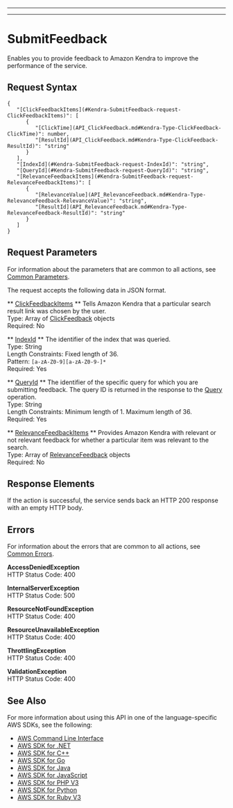 --------

--------

# SubmitFeedback<a name="API_SubmitFeedback"></a>

Enables you to provide feedback to Amazon Kendra to improve the performance of the service\. 

## Request Syntax<a name="API_SubmitFeedback_RequestSyntax"></a>

```
{
   "[ClickFeedbackItems](#Kendra-SubmitFeedback-request-ClickFeedbackItems)": [ 
      { 
         "[ClickTime](API_ClickFeedback.md#Kendra-Type-ClickFeedback-ClickTime)": number,
         "[ResultId](API_ClickFeedback.md#Kendra-Type-ClickFeedback-ResultId)": "string"
      }
   ],
   "[IndexId](#Kendra-SubmitFeedback-request-IndexId)": "string",
   "[QueryId](#Kendra-SubmitFeedback-request-QueryId)": "string",
   "[RelevanceFeedbackItems](#Kendra-SubmitFeedback-request-RelevanceFeedbackItems)": [ 
      { 
         "[RelevanceValue](API_RelevanceFeedback.md#Kendra-Type-RelevanceFeedback-RelevanceValue)": "string",
         "[ResultId](API_RelevanceFeedback.md#Kendra-Type-RelevanceFeedback-ResultId)": "string"
      }
   ]
}
```

## Request Parameters<a name="API_SubmitFeedback_RequestParameters"></a>

For information about the parameters that are common to all actions, see [Common Parameters](CommonParameters.md)\.

The request accepts the following data in JSON format\.

 ** [ClickFeedbackItems](#API_SubmitFeedback_RequestSyntax) **   <a name="Kendra-SubmitFeedback-request-ClickFeedbackItems"></a>
Tells Amazon Kendra that a particular search result link was chosen by the user\.   
Type: Array of [ClickFeedback](API_ClickFeedback.md) objects  
Required: No

 ** [IndexId](#API_SubmitFeedback_RequestSyntax) **   <a name="Kendra-SubmitFeedback-request-IndexId"></a>
The identifier of the index that was queried\.  
Type: String  
Length Constraints: Fixed length of 36\.  
Pattern: `[a-zA-Z0-9][a-zA-Z0-9-]*`   
Required: Yes

 ** [QueryId](#API_SubmitFeedback_RequestSyntax) **   <a name="Kendra-SubmitFeedback-request-QueryId"></a>
The identifier of the specific query for which you are submitting feedback\. The query ID is returned in the response to the [Query](API_Query.md) operation\.  
Type: String  
Length Constraints: Minimum length of 1\. Maximum length of 36\.  
Required: Yes

 ** [RelevanceFeedbackItems](#API_SubmitFeedback_RequestSyntax) **   <a name="Kendra-SubmitFeedback-request-RelevanceFeedbackItems"></a>
Provides Amazon Kendra with relevant or not relevant feedback for whether a particular item was relevant to the search\.  
Type: Array of [RelevanceFeedback](API_RelevanceFeedback.md) objects  
Required: No

## Response Elements<a name="API_SubmitFeedback_ResponseElements"></a>

If the action is successful, the service sends back an HTTP 200 response with an empty HTTP body\.

## Errors<a name="API_SubmitFeedback_Errors"></a>

For information about the errors that are common to all actions, see [Common Errors](CommonErrors.md)\.

 **AccessDeniedException**   
HTTP Status Code: 400

 **InternalServerException**   
HTTP Status Code: 500

 **ResourceNotFoundException**   
HTTP Status Code: 400

 **ResourceUnavailableException**   
HTTP Status Code: 400

 **ThrottlingException**   
HTTP Status Code: 400

 **ValidationException**   
HTTP Status Code: 400

## See Also<a name="API_SubmitFeedback_SeeAlso"></a>

For more information about using this API in one of the language\-specific AWS SDKs, see the following:
+  [AWS Command Line Interface](https://docs.aws.amazon.com/goto/aws-cli/kendra-2019-02-03/SubmitFeedback) 
+  [AWS SDK for \.NET](https://docs.aws.amazon.com/goto/DotNetSDKV3/kendra-2019-02-03/SubmitFeedback) 
+  [AWS SDK for C\+\+](https://docs.aws.amazon.com/goto/SdkForCpp/kendra-2019-02-03/SubmitFeedback) 
+  [AWS SDK for Go](https://docs.aws.amazon.com/goto/SdkForGoV1/kendra-2019-02-03/SubmitFeedback) 
+  [AWS SDK for Java](https://docs.aws.amazon.com/goto/SdkForJava/kendra-2019-02-03/SubmitFeedback) 
+  [AWS SDK for JavaScript](https://docs.aws.amazon.com/goto/AWSJavaScriptSDK/kendra-2019-02-03/SubmitFeedback) 
+  [AWS SDK for PHP V3](https://docs.aws.amazon.com/goto/SdkForPHPV3/kendra-2019-02-03/SubmitFeedback) 
+  [AWS SDK for Python](https://docs.aws.amazon.com/goto/boto3/kendra-2019-02-03/SubmitFeedback) 
+  [AWS SDK for Ruby V3](https://docs.aws.amazon.com/goto/SdkForRubyV3/kendra-2019-02-03/SubmitFeedback) 